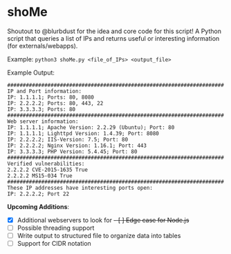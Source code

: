 # shoMe
Shoutout to @blurbdust for the idea and core code for this script!
A Python script that queries a list of IPs and returns useful or interesting information (for externals/webapps).

Example:
```python3 shoMe.py <file_of_IPs> <output_file>```

Example Output:
```
######################################################################
IP and Port information:
IP: 1.1.1.1; Ports: 80, 8080
IP: 2.2.2.2; Ports: 80, 443, 22
IP: 3.3.3.3; Ports: 80
######################################################################
Web server information:
IP: 1.1.1.1; Apache Version: 2.2.29 (Ubuntu); Port: 80
IP: 1.1.1.1; Lighttpd Version: 1.4.39; Port: 8080
IP: 2.2.2.2; IIS-Version: 7.5; Port: 80
IP: 2.2.2.2; Nginx Version: 1.16.1; Port: 443
IP: 3.3.3.3; PHP Version: 5.4.45; Port: 80
######################################################################
Verified vulnerabilities:
2.2.2.2 CVE-2015-1635 True
2.2.2.2 MS15-034 True
######################################################################
These IP addresses have interesting ports open:
IP: 2.2.2.2; Port 22
 ```

__Upcoming Additions__:
- [x] Additional webservers to look for
~~- [ ] Edge case for Node.js~~
- [ ] Possible threading support
- [ ] Write output to structured file to organize data into tables
- [ ] Support for CIDR notation
